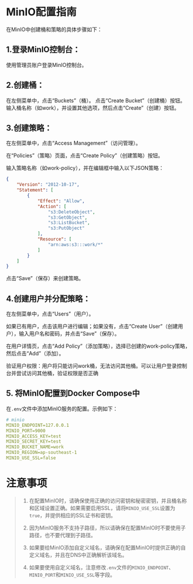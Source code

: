 # MinIO配置指南
‌‌在MinIO中创建桶和策略的具体步骤如下‌：

## 1.登录MinIO控制台‌：
使用管理员账户登录MinIO控制台。
## 2.创建桶‌：
在左侧菜单中，点击“Buckets”（桶）。
点击“Create Bucket”（创建桶）按钮。
输入桶名称（如work），并设置其他选项，然后点击“Create”（创建）按钮。

## ‌3.创建策略‌：
在左侧菜单中，点击“Access Management”（访问管理）。

在“Policies”（策略）页面，点击“Create Policy”（创建策略）按钮。

输入策略名称（如work-policy），并在编辑框中输入以下JSON策略：

```json
{
    "Version": "2012-10-17",
    "Statement": [
        {
            "Effect": "Allow",
            "Action": [
                "s3:DeleteObject",
                "s3:GetObject",
                "s3:ListBucket",
                "s3:PutObject"
            ],
            "Resource": [
                "arn:aws:s3:::work/*"
            ]
        }
    ]
}
```
点击“Save”（保存）来创建策略。

## 4.‌创建用户并分配策略‌：
在左侧菜单中，点击“Users”（用户）。

如果已有用户，点击该用户进行编辑；如果没有，点击“Create User”（创建用户），输入用户名和密码，并点击“Save”（保存）。

在用户详情页，点击“Add Policy”（添加策略），选择已创建的work-policy策略，然后点击“Add”（添加）。

‌验证用户权限‌：用户将只能访问work桶，无法访问其他桶。可以让用户登录控制台并尝试访问其他桶，验证权限是否正确‌

## 5. 将MinIO配置到Docker Compose中
在`.env`文件中添加MinIO服务的配置。示例如下：
```yml
# minio
MINIO_ENDPOINT=127.0.0.1
MINIO_PORT=9000
MINIO_ACCESS_KEY=test
MINIO_SECRET_KEY=test
MINIO_BUCKET_NAME=work
MINIO_REGION=ap-southeast-1
MINIO_USE_SSL=false
```
# 注意事项
> 1. 在配置MinIO时，请确保使用正确的访问密钥和秘密密钥，并且桶名称和区域设置正确。如果需要启用SSL，请将`MINIO_USE_SSL`设置为`true`，并提供相应的SSL证书和密钥。
>
> 2. 因为MinIO服务不支持子路径，所以请确保在配置MinIO时不要使用子路径，也不要代理到子路径。
>
> 3. 如果要给MinIO添加自定义域名，请确保在配置MinIO时提供正确的自定义域名，并且在DNS中正确解析该域名。
>
> 4. 如果要使用自定义域名，注意修改`.env`文件的`MINIO_ENDPOINT`、`MINIO_PORT`和`MINIO_USE_SSL`等字段。



